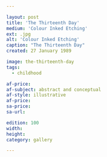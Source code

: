 ```yaml
---

layout: post
title: 'The Thirteenth Day'
medium: 'Colour Inked Etching'
ext: .jpg
alt: 'Colour Inked Etching'
caption: "The Thirteenth Day"
created: 27 January 1989

image: the-thirteenth-day
tags:
  - childhood

af-price:
af-subject: abstract and conceptual
af-style: illustrative
af-price:
sa-price:
sa-url:

edition: 100
width:
height:
category: gallery

---
```

